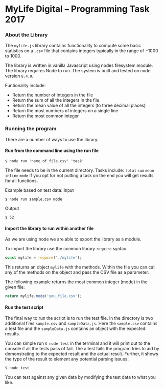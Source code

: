 MyLife Digital – Programming Task 2017
===================
### About the Library
The `mylife.js` library contains functionality to compute some basic statistics on a `.csv` file that contains integers typically in the range of $-1000$ to $1000$.

The library is written in vanilla Javascript using nodes filesystem module. The library requires Node to run. The system is built and tested on node version `8.4.0`.

Funtionality include:

- Return the number of integers in the file
- Return the sum of all the integers in the file
- Return the mean value of all the integers (to three decimal places)
- Return the most numbers of integers on a single line
- Return the most common integer

### Running the program

There are a number of ways to use the library.

#### Run from the command line using the run file
```shell
$ node run 'name_of_file.csv' 'task'
```
The file needs to be in the current directory.
Tasks include: `total` `sum` `mean` `inline` `mode`
If you opt for not putting a task on the end you will get results for all functions.

Example based on test data:
Input
```shell
$ node run sample.csv mode
```
Output
```shell
$ 52
```

#### Import the library to run within another file
As we are using node we are able to export the library as a module.

To import the library use the common library `require` syntax
```js
const mylife = require('./mylife');
```
This returns an object `mylife` with the methods.
Within the file you can call any of the methods on the object and pass the CSV file as a parameter.

The following example returns the most common integer (mode) in the given file:
```js
return mylife.mode('you_file.csv');
```

#### Run the test script
The final way to run the script is to run the test file. In the directory is two additional files `sample.csv` and `sampleData.js`. Here the `sample.csv` contains a test file and the `sampleData.js` contains an object with the expected results.

You can simple run `$ node test` in the terminal and it will print out to the console if all the tests pass of fail. The a test fails the program tries to aid by demonstrating to the expected result and the actual result. Further, it shows the type of the result to element any potential parsing issues.
```shell
$ node test
```
You can test against any given data by modifying the test data to what you like.
